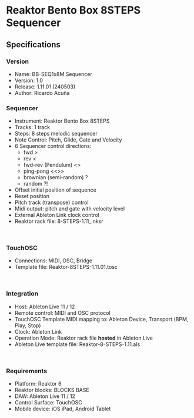 
# Reaktor Bento Box 8STEPS Sequencer 

## Specifications

### Version	
- Name: BB-SEQ1x8M Sequencer
- Version: 1.0 
- Release: 1.11.01 (240503)
- Author: Ricardo Acuña

### Sequencer
- Instrument: Reaktor Bento Box 8STEPS
- Tracks: 1 track 
- Steps: 8 steps  melodic sequencer
- Note Control: Pitch, Glide, Gate and Velocity
- 6 Sequencer control directions: 
	- fwd > 
	- rev < 
	- fwd-rev (Pendulum) <>
	- ping-pong <<>> 
	- brownian (semi-random) ?
	- random ?!
- Offset initial position of sequence
- Reset position
- Pitch track (transpose) control
- Midi output: pitch and gate with velocity level
- External Ableton Link clock control
- Reaktor rack file: 8-STEPS-1.11_.nksr
<br>

### TouchOSC	
- Connections: MIDI, OSC, Bridge
- Template file: Reaktor-8STEPS-1.11.01.tosc
<br>

### Integration
- Host: Ableton Live 11 / 12
- Remote control: MIDI and OSC protocol
- TouchOSC Template MIDI mapping to: Ableton Device, Transport (BPM, Play, Stop)
- Clock: Ableton Link
- Operation Mode:  Reaktor rack file **hosted** in Ableton Live
- Ableton Live template file: Reaktor-8-STEPS-1.11.als
<br>

### Requirements
- Platform: Reaktor 6
- Reaktor blocks: BLOCKS BASE
- DAW: Ableton Live 11 / 12
- Control Surface: TouchOSC
- Mobile device: iOS iPad, Android Tablet
<br>




